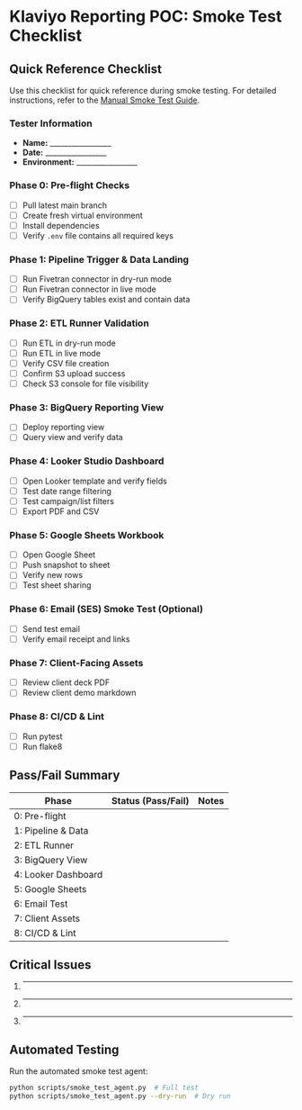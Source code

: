 # Klaviyo Reporting POC: Smoke Test Checklist

## Quick Reference Checklist

Use this checklist for quick reference during smoke testing. For detailed instructions, refer to the [Manual Smoke Test Guide](./manual_smoke_test_guide.md).

### Tester Information
- **Name:** _________________
- **Date:** _________________
- **Environment:** _________________

### Phase 0: Pre-flight Checks
- [ ] Pull latest main branch
- [ ] Create fresh virtual environment
- [ ] Install dependencies
- [ ] Verify `.env` file contains all required keys

### Phase 1: Pipeline Trigger & Data Landing
- [ ] Run Fivetran connector in dry-run mode
- [ ] Run Fivetran connector in live mode
- [ ] Verify BigQuery tables exist and contain data

### Phase 2: ETL Runner Validation
- [ ] Run ETL in dry-run mode
- [ ] Run ETL in live mode
- [ ] Verify CSV file creation
- [ ] Confirm S3 upload success
- [ ] Check S3 console for file visibility

### Phase 3: BigQuery Reporting View
- [ ] Deploy reporting view
- [ ] Query view and verify data

### Phase 4: Looker Studio Dashboard
- [ ] Open Looker template and verify fields
- [ ] Test date range filtering
- [ ] Test campaign/list filters
- [ ] Export PDF and CSV

### Phase 5: Google Sheets Workbook
- [ ] Open Google Sheet
- [ ] Push snapshot to sheet
- [ ] Verify new rows
- [ ] Test sheet sharing

### Phase 6: Email (SES) Smoke Test (Optional)
- [ ] Send test email
- [ ] Verify email receipt and links

### Phase 7: Client-Facing Assets
- [ ] Review client deck PDF
- [ ] Review client demo markdown

### Phase 8: CI/CD & Lint
- [ ] Run pytest
- [ ] Run flake8

## Pass/Fail Summary

| Phase | Status (Pass/Fail) | Notes |
|-------|-------------------|-------|
| 0: Pre-flight | | |
| 1: Pipeline & Data | | |
| 2: ETL Runner | | |
| 3: BigQuery View | | |
| 4: Looker Dashboard | | |
| 5: Google Sheets | | |
| 6: Email Test | | |
| 7: Client Assets | | |
| 8: CI/CD & Lint | | |

## Critical Issues

1. _______________________________________________________________
2. _______________________________________________________________
3. _______________________________________________________________

## Automated Testing

Run the automated smoke test agent:
```bash
python scripts/smoke_test_agent.py  # Full test
python scripts/smoke_test_agent.py --dry-run  # Dry run
```
